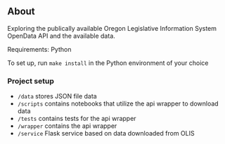 ## About
Exploring the publically available Oregon Legislative Information System OpenData API and the available data.

Requirements: Python

To set up, run `make install` in the Python environment of your choice

### Project setup

- `/data` stores JSON file data 
- `/scripts` contains notebooks that utilize the api wrapper to download data
- `/tests` contains tests for the api wrapper
- `/wrapper` contains the api wrapper
- `/service` Flask service based on data downloaded from OLIS
